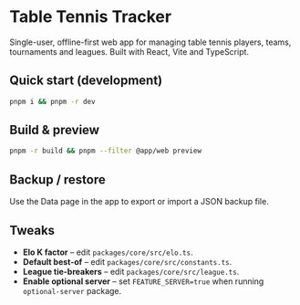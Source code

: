 # Table Tennis Tracker

Single-user, offline-first web app for managing table tennis players, teams,
tournaments and leagues. Built with React, Vite and TypeScript.

## Quick start (development)

```bash
pnpm i && pnpm -r dev
```

## Build & preview

```bash
pnpm -r build && pnpm --filter @app/web preview
```

## Backup / restore

Use the Data page in the app to export or import a JSON backup file.

## Tweaks

- **Elo K factor** – edit `packages/core/src/elo.ts`.
- **Default best-of** – edit `packages/core/src/constants.ts`.
- **League tie-breakers** – edit `packages/core/src/league.ts`.
- **Enable optional server** – set `FEATURE_SERVER=true` when running
  `optional-server` package.
